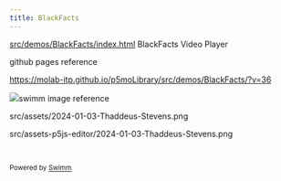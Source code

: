 ```yaml
---
title: BlackFacts
---
```


<SwmPath>[src/demos/BlackFacts/index.html](/src/demos/BlackFacts/index.html)</SwmPath> BlackFacts Video Player

github pages reference

<https://molab-itp.github.io/p5moLibrary/src/demos/BlackFacts/?v=36>

![](https://firebasestorage.googleapis.com/v0/b/swimmio.appspot.com/o/repositories%2FZ2l0aHViJTNBJTNBcDVtb0xpYnJhcnklM0ElM0Ftb2xhYi1pdHA%3D%2Fef4cebad-84b5-4677-abdd-fb844f2f8915.png?alt=media&token=c21d0920-d09f-486b-9b97-5df76b95572f)swimm image reference

src/assets/2024-01-03-Thaddeus-Stevens.png

src/assets-p5js-editor/2024-01-03-Thaddeus-Stevens.png

&nbsp;

<SwmMeta version="3.0.0" repo-id="Z2l0aHViJTNBJTNBcDVtb0xpYnJhcnklM0ElM0Ftb2xhYi1pdHA=" repo-name="p5moLibrary"><sup>Powered by [Swimm](https://app.swimm.io/)</sup></SwmMeta>
